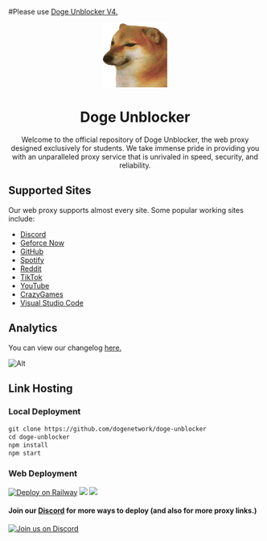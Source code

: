 #Please use [Doge Unblocker V4.](https://github.com/dogenetwork/v4)
<div align='center'>
  
![Alt](static/assets/img/doge.jpg)
# Doge Unblocker
Welcome to the official repository of Doge Unblocker, the web proxy designed exclusively for students. We take immense pride in providing you with an unparalleled proxy service that is unrivaled in speed, security, and reliability.
</div>

## Supported Sites
Our web proxy supports almost every site. Some popular working sites include:
- [Discord](https://discord.com)
- [Geforce Now](https://play.geforcenow.com)
- [GitHub](https://github.com)
- [Spotify](https://spotify.com)
- [Reddit](https://reddit.com)
- [TikTok](https://tiktok.com)
- [YouTube](https://youtube.com)
- [CrazyGames](https://crazygames.com)
- [Visual Studio Code](https://vscode.dev)

## Analytics
You can view our changelog [here.](CHANGELOG.md)

![Alt](https://repobeats.axiom.co/api/embed/cd46b2adf8ad19db6d9d555dfe9c81de616a5a80.svg "Repobeats analytics image")

## Link Hosting
### Local Deployment
```
git clone https://github.com/dogenetwork/doge-unblocker
cd doge-unblocker
npm install
npm start
```
### Web Deployment
[![Deploy on Railway](https://railway.app/button.svg)](https://railway.app/template/h7StcI?referralCode=u82tqg)
<a href="https://render.com/deploy?repo=https://github.com/dogenetwork/doge-unblocker">
<img src="https://raw.githubusercontent.com/BinBashBanana/deploy-buttons/main/buttons/remade/render.svg"></img></a>
<a href="https://app.cyclic.sh/api/app/deploy/dogeproxy/doge-unblocker">
<img src="https://camo.githubusercontent.com/607221ca4be547dd929fca7c997a93dfaf1f7b06a1baacaf25b44cf5405c9f91/68747470733a2f2f62696e6261736862616e616e612e6769746875622e696f2f6465706c6f792d627574746f6e732f627574746f6e732f72656d6164652f6379636c69632e737667"></img></a>
<br>
#### Join our <a href="https://discord.gg/sWPHCdxCPU">Discord</a> for more ways to deploy (and also for more proxy links.)
[![Join us on Discord](https://invidget.switchblade.xyz/sWPHCdxCPU?theme=dark)](https://discord.gg/sWPHCdxCPU)
